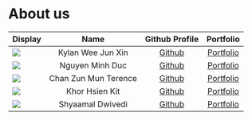 # About us

| Display                                             |         Name         |               Github Profile                |            Portfolio             |
|-----------------------------------------------------|:--------------------:|:-------------------------------------------:|:--------------------------------:|
| ![](https://via.placeholder.com/100.png?text=Photo) |  Kylan Wee Jun Xin   |  [Github](https://github.com/Progresst-8)   | [Portfolio](team/progresst-8.md) |
| ![](https://via.placeholder.com/100.png?text=Photo) |   Nguyen Minh Duc    | [Github](https://github.com/AndrewNguyen4/) | [Portfolio](team/andrewnguyen4)  |
| ![](https://via.placeholder.com/100.png?text=Photo) | Chan Zun Mun Terence |    [Github](https://github.com/Hackin7)     |    [Portfolio](team/hackin7)     |
| ![](https://via.placeholder.com/100.png?text=Photo) |    Khor Hsien Kit    |   [Github](https://github.com/KHsienKit)    |    [Portfolio](team/khsienkit)    |
| ![](https://via.placeholder.com/100.png?text=Photo) |   Shyaamal Dwivedi   |   [Github](https://github.com/shyaamald)    |    [Portfolio](team/shyaamal)    |


